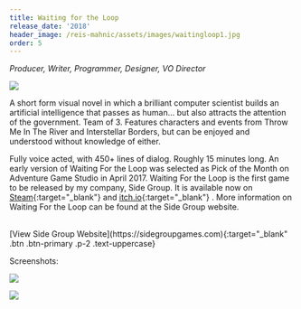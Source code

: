 ```yaml
---
title: Waiting for the Loop
release_date: '2018'
header_image: /reis-mahnic/assets/images/waitingloop1.jpg
order: 5
---
```

_Producer, Writer, Programmer, Designer, VO Director_

![](/reis-mahnic/assets/images/waitingloop3.jpg)

A short form visual novel in which a brilliant computer scientist builds an artificial intelligence that passes as human... but also attracts the attention of the government. Team of 3. Features characters and events from Throw Me In The River and Interstellar Borders, but can be enjoyed and understood without knowledge of either. 

Fully voice acted, with 450+ lines of dialog. Roughly 15 minutes long. An early version of Waiting For the Loop was selected as Pick of the Month on Adventure Game Studio in April 2017. Waiting For the Loop is the first game to be released by my company, Side Group. It is available now on [Steam](https://store.steampowered.com/app/717830/Waiting_for_the_Loop/){:target="_blank"} and  [itch.io](https://side-group.itch.io/waiting-for-the-loop){:target="_blank"} . More information on Waiting For the Loop can be found at the Side Group website.

<br>
[View Side Group Website](https://sidegroupgames.com){:target="_blank" .btn .btn-primary .p-2 .text-uppercase}

Screenshots:

![](/reis-mahnic/assets/images/waitingloop2.jpg)

![](/reis-mahnic/assets/images/waitingloop4.jpg)

